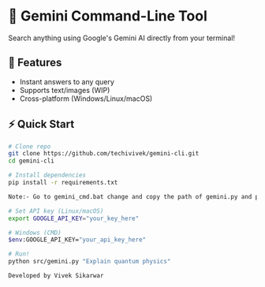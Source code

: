 # 🌟 Gemini Command-Line Tool

Search anything using Google's Gemini AI directly from your terminal!

## 🚀 Features
- Instant answers to any query
- Supports text/images (WIP)
- Cross-platform (Windows/Linux/macOS)

## ⚡ Quick Start
```bash
# Clone repo
git clone https://github.com/techivivek/gemini-cli.git
cd gemini-cli

# Install dependencies
pip install -r requirements.txt

Note:- Go to gemini_cmd.bat change and copy the path of gemini.py and paste on the bat file on given area!!

# Set API key (Linux/macOS)
export GOOGLE_API_KEY="your_key_here"

# Windows (CMD)
$env:GOOGLE_API_KEY="your_api_key_here"

# Run!
python src/gemini.py "Explain quantum physics"

Developed by Vivek Sikarwar
